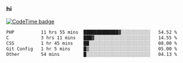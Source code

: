 ### hi  


<!--
**passer12/passer12** is a ✨ _special_ ✨ repository because its `README.md` (this file) appears on your GitHub profile.

Here are some ideas to get you started:

- 🔭 I’m currently working on ...
- 🌱 I’m currently learning ...
- 👯 I’m looking to collaborate on ...
- 🤔 I’m looking for help with ...
- 💬 Ask me about ...
- 📫 How to reach me: ...
- 😄 Pronouns: ...
- ⚡ Fun fact: ...
-->
<!--[![Top Langs](https://github-readme-stats.vercel.app/api/top-langs/?username=passer12&show_icons=true&theme=radical&count_private=true)](https://github.com/anuraghazra/github-readme-stats)-->
<!--[![Anurag's GitHub stats](https://github-readme-stats.vercel.app/api?username=passer12&show_icons=true&theme=radical&count_private=true)](https://github.com/anuraghazra/github-readme-stats)-->


[![CodeTime badge](https://img.shields.io/endpoint?style=social&url=https%3A%2F%2Fapi.codetime.dev%2Fshield%3Fid%3D20950%26project%3D%26in%3D0)](https://codetime.dev)

<!--START_SECTION:waka-->

```txt
PHP          11 hrs 55 mins  █████████████▓░░░░░░░░░░░   54.52 %
C            3 hrs 11 mins   ███▓░░░░░░░░░░░░░░░░░░░░░   14.55 %
CSS          1 hr 45 mins    ██░░░░░░░░░░░░░░░░░░░░░░░   08.00 %
Git Config   1 hr 5 mins     █▒░░░░░░░░░░░░░░░░░░░░░░░   05.00 %
Other        54 mins         █░░░░░░░░░░░░░░░░░░░░░░░░   04.13 %
```

<!--END_SECTION:waka-->


